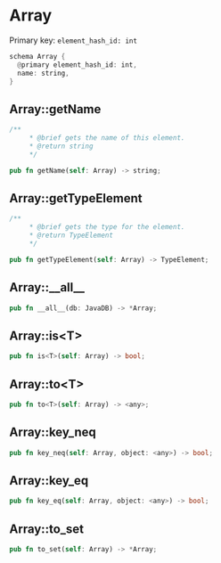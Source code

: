 # Array

Primary key: `element_hash_id: int`

```rust
schema Array {
  @primary element_hash_id: int,
  name: string,
}
```
## Array::getName

```rust
/**
     * @brief gets the name of this element.
     * @return string
     */
```
```rust
pub fn getName(self: Array) -> string;
```
## Array::getTypeElement

```rust
/**
     * @brief gets the type for the element.
     * @return TypeElement
     */
```
```rust
pub fn getTypeElement(self: Array) -> TypeElement;
```
## Array::\_\_all\_\_

```rust
pub fn __all__(db: JavaDB) -> *Array;
```
## Array::is\<T\>

```rust
pub fn is<T>(self: Array) -> bool;
```
## Array::to\<T\>

```rust
pub fn to<T>(self: Array) -> <any>;
```
## Array::key\_neq

```rust
pub fn key_neq(self: Array, object: <any>) -> bool;
```
## Array::key\_eq

```rust
pub fn key_eq(self: Array, object: <any>) -> bool;
```
## Array::to\_set

```rust
pub fn to_set(self: Array) -> *Array;
```
